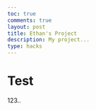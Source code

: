 ```yaml
---
toc: true
comments: true
layout: post
title: Ethan's Project
description: My project...
type: hacks
---
```


# Test
123..